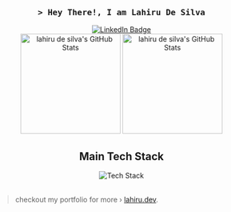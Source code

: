 <img src="https://komarev.com/ghpvc/?username=lahirudsilva&style=flat-square&color=blue" alt=""/>
<h3 align="center">
        <samp>&gt; Hey There!, I am Lahiru De Silva
        </samp>
</h3>

<div id="badges" align="center">    
  <a href="https://www.linkedin.com/in/lahiru-de-silva-b6635a1ba/">
    <img src="https://img.shields.io/badge/LinkedIn-blue?style=for-the-badge&logo=linkedin&logoColor=white" alt="LinkedIn Badge"/>
  </a>
</div>

<!-- Activity Widget -->
<div align="center">
                <img alt="lahiru de silva's GitHub Stats" height="200em"
                src="http://github-readme-streak-stats.herokuapp.com?user=lahirudsilva&layout=compact&theme=dark&background=000000" />
        <img alt="lahiru de silva's GitHub Stats" height="200em"
                src="https://github-readme-stats.vercel.app/api/top-langs/?username=lahirudsilva&layout=compact&theme=dark&background=000000" />
        <br>
</div>

<!-- Details Section -->
<div align="center">
<h2>Main Tech Stack</h2>
        
 <img src="https://skillicons.dev/icons?i=ts,js,react,html,css,nodejs,gql,python,flask,mysql,mongo,java,spring,git,docker,jest,sass&perline=7" alt="Tech Stack" /> 
</div>

<br>

> checkout my portfolio for more › [lahiru.dev](https://personal-portfolio-fqih6s8h5-typicalcoderr.vercel.app/).

